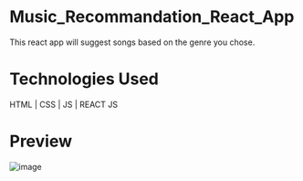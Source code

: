 # Music_Recommandation_React_App
This react app will suggest songs based on the genre you chose.

# Technologies Used
HTML | CSS | JS | REACT JS

# Preview
![image](https://user-images.githubusercontent.com/101262175/190332337-02912f14-bd92-4e93-9716-069344672790.png)
